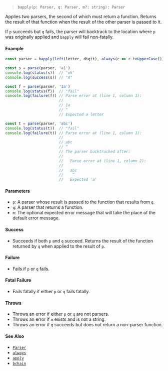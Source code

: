 <!--
 Copyright (c) 2020 Thomas J. Otterson
 
 This software is released under the MIT License.
 https://opensource.org/licenses/MIT
-->

> `bapply(p: Parser, q: Parser, m?: string): Parser`

Applies two parsers, the second of which must return a function. Returns the result of that function when the result of the other parser is passed to it.

If `p` succeeds but `q` fails, the parser will backtrack to the location where `p` was originally applied and `bapply` will fail non-fatally.

#### Example

```javascript
const parser = bapply(left(letter, digit), always(c => c.toUpperCase()))

const s = parse(parser, 'a1')
console.log(status(s))  // "ok"
console.log(success(s)) // "A"

const f = parse(parser, '1a')
console.log(status(f))  // "fail"
console.log(failure(f)) // Parse error at (line 1, column 1):
                        //
                        // 1a
                        // ^
                        // Expected a letter

const t = parse(parser, 'abc')
console.log(status(t))  // "fail"
console.log(failure(t)) // Parse error at (line 1, column 1):
                        //
                        // abc
                        // ^
                        // The parser backtracked after:
                        //
                        //   Parse error at (line 1, column 2):
                        //
                        //   abc
                        //    ^
                        //   Expected 'a'
```

#### Parameters

* `p`: A parser whose result is passed to the function that results from `q`.
* `q`: A parser that returns a function.
* `m`: The optional expected error message that will take the place of the default error message.

#### Success

* Succeeds if both `p` and `q` succeed. Returns the result of the function returned by `q` when applied to the result of `p`.

#### Failure

* Fails if `p` or `q` fails.

#### Fatal Failure

* Fails fatally if either `p` or `q` fails fatally.

#### Throws

* Throws an error if either `p` or `q` are not parsers.
* Throws an error if `m` exists and is not a string.
* Throws an error if `q` succeeds but does not return a non-parser function.

#### See Also

* [`Parser`](../types/parser.md)
* [`always`](always.md)
* [`apply`](apply.md)
* [`bchain`](bchain.md)